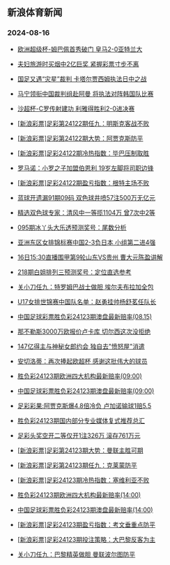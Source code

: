 ## 新浪体育新闻 
### 2024-08-16

+ [欧洲超级杯-姆巴佩首秀破门 皇马2-0亚特兰大](https://sports.sina.com.cn/g/pl/2024-08-15/doc-incisrnm8592012.shtml)

+ [夫妇旅游时买烟中2亿巨奖 紧握彩票寸步不离](https://sports.sina.com.cn/l/2024-08-15/doc-incisrnk1821879.shtml)

+ [国足又遇“灾星”裁判 卡塔尔贾西姆执法日中之战](https://sports.sina.com.cn/china/2024-08-15/doc-incisrnk1859207.shtml)

+ [马宁领衔中国裁判组赴阿曼 将执法对阵韩国队比赛](https://sports.sina.com.cn/china/2024-08-15/doc-incisrnq6943578.shtml)

+ [沙超杯-C罗传射建功 利雅得胜利2-0进决赛](https://sports.sina.com.cn/global/others/2024-08-15/doc-incisrnq6905132.shtml)

+ [[新浪彩票]足彩第24122期任九：明斯克客战不败](https://sports.sina.com.cn/l/2024-08-15/doc-incitaak6744812.shtml)

+ [[新浪彩票]足彩第24122期大势：阿贾克斯防平](https://sports.sina.com.cn/l/2024-08-15/doc-incitaan3521690.shtml)

+ [[新浪彩票]足彩24122期冷热指数：毕巴压制取胜](https://sports.sina.com.cn/l/2024-08-15/doc-incisrnq6901310.shtml)

+ [罗马诺：小罗之子加盟伯恩利 19岁左脚将司职边锋](https://sports.sina.com.cn/g/pl/2024-08-15/doc-incisvuh1757810.shtml)

+ [[新浪彩票]足彩24122期盈亏指数：根特主场不败](https://sports.sina.com.cn/l/2024-08-15/doc-incitaan3522771.shtml)

+ [蓝球开遗漏91期09码 双色球井喷57注500万无亿元](https://sports.sina.com.cn/l/2024-08-15/doc-incitxfu1343089.shtml)

+ [精选双色球专家：清风中一等揽1104万 曾7次中2等](https://sports.sina.com.cn/l/2024-08-15/doc-incisvuh1755175.shtml)

+ [095期冰丫头大乐透预测奖号：尾数分析](https://sports.sina.com.cn/l/2024-08-15/doc-incithkh6664464.shtml)

+ [亚洲东区女排锦标赛中国2-3负日本 小组第二进4强](https://sports.sina.com.cn/others/volleyball/2024-08-15/doc-incitxfy6432633.shtml)

+ [16日15:30直播围甲第9轮山东VS贵州 曹大元陈盈讲解](https://sports.sina.com.cn/go/2024-08-15/doc-incitnry1534157.shtml)

+ [218期白姐排列三预测奖号：定位直选参考](https://sports.sina.com.cn/l/2024-08-15/doc-incisrnk1857310.shtml)

+ [关小刀任九：特罗姆巴战士做胆 埃尔夫布拉加全包](https://sports.sina.com.cn/l/2024-08-15/doc-incitnrz8275678.shtml)

+ [U17女排世锦赛中国队名单：赵勇挂帅杨舒茗任队长](https://sports.sina.com.cn/others/volleyball/2024-08-15/doc-incitxfu1336965.shtml)

+ [中国足球彩票胜负彩24123期澳盘最新赔率(08.15)](https://sports.sina.com.cn/l/2024-08-15/doc-incithka1584789.shtml)

+ [那不勒斯3000万欧报价卢卡库 切尔西这次没拒绝](https://sports.sina.com.cn/g/pl/2024-08-15/doc-incisvui8527691.shtml)

+ [147亿得主与神秘女郎约会 独自去"愤怒屋"消遣](https://sports.sina.com.cn/l/2024-08-16/doc-inciuumk0915037.shtml)

+ [安切洛蒂：再次捧起欧超杯 感谢这批伟大的球员](https://sports.sina.com.cn/g/laliga/2024-08-15/doc-incisvuh1765702.shtml)

+ [胜负彩24123期欧洲四大机构最新赔率(09:00)](https://sports.sina.com.cn/l/2024-08-15/doc-incithka1585309.shtml)

+ [中国足球彩票胜负彩24123期澳盘最新赔率(09:00)](https://sports.sina.com.cn/l/2024-08-15/doc-incithka1584789.shtml)

+ [足彩彩果:阿贾克斯爆4.8倍冷负 卢加诺输球1赔5.5](https://sports.sina.com.cn/l/2024-08-16/doc-inciuumk0921093.shtml)

+ [胜负彩24123期国内部分专业媒体复式推荐总汇](https://sports.sina.com.cn/l/2024-08-16/doc-inciuumk0929122.shtml)

+ [足彩头奖空开二等仅开1注326万 滚存761万元](https://sports.sina.com.cn/l/2024-08-16/doc-inciuumk0921093.shtml)

+ [[新浪彩票]足彩第24123期大势：曼联主胜可期](https://sports.sina.com.cn/l/2024-08-16/doc-inciuumk0922131.shtml)

+ [[新浪彩票]足彩第24123期任九：克莱蒙防平](https://sports.sina.com.cn/l/2024-08-16/doc-inciuumk0922539.shtml)

+ [[新浪彩票]足彩24123期冷热指数：塞维利亚不败](https://sports.sina.com.cn/l/2024-08-16/doc-inciuumm7688694.shtml)

+ [胜负彩24123期欧洲四大机构最新赔率(14:00)](https://sports.sina.com.cn/l/2024-08-15/doc-incithka1585309.shtml)

+ [中国足球彩票胜负彩24123期澳盘最新赔率(14:00)](https://sports.sina.com.cn/l/2024-08-15/doc-incithka1584789.shtml)

+ [[新浪彩票]足彩24123期盈亏指数：考文垂重点防平](https://sports.sina.com.cn/l/2024-08-16/doc-inciuumm7688145.shtml)

+ [[新浪彩票]足彩24123期投注策略：大巴黎反客为主](https://sports.sina.com.cn/l/2024-08-16/doc-inciuumk0923342.shtml)

+ [关小刀任九：巴黎精英做胆 曼联波尔图防平](https://sports.sina.com.cn/l/2024-08-16/doc-incivrqy0600522.shtml)

